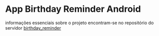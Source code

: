 # App Birthday Reminder Android

informações essenciais sobre o projeto encontram-se no repositório do servidor [birthday_reminder](https://github.com/GustavoEsposar/birthday_reminder)
